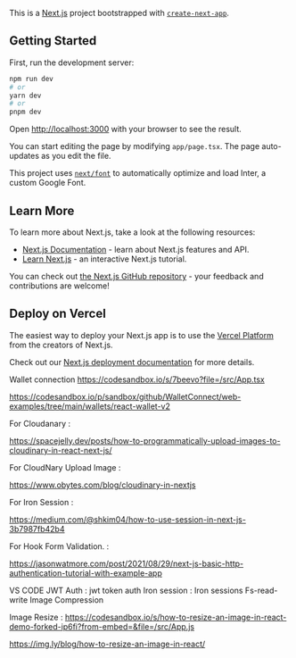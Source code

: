 This is a [Next.js](https://nextjs.org/) project bootstrapped with [`create-next-app`](https://github.com/vercel/next.js/tree/canary/packages/create-next-app).

## Getting Started

First, run the development server:

```bash
npm run dev
# or
yarn dev
# or
pnpm dev
```

Open [http://localhost:3000](http://localhost:3000) with your browser to see the result.

You can start editing the page by modifying `app/page.tsx`. The page auto-updates as you edit the file.

This project uses [`next/font`](https://nextjs.org/docs/basic-features/font-optimization) to automatically optimize and load Inter, a custom Google Font.

## Learn More

To learn more about Next.js, take a look at the following resources:

- [Next.js Documentation](https://nextjs.org/docs) - learn about Next.js features and API.
- [Learn Next.js](https://nextjs.org/learn) - an interactive Next.js tutorial.

You can check out [the Next.js GitHub repository](https://github.com/vercel/next.js/) - your feedback and contributions are welcome!

## Deploy on Vercel

The easiest way to deploy your Next.js app is to use the [Vercel Platform](https://vercel.com/new?utm_medium=default-template&filter=next.js&utm_source=create-next-app&utm_campaign=create-next-app-readme) from the creators of Next.js.

Check out our [Next.js deployment documentation](https://nextjs.org/docs/deployment) for more details.

Wallet connection
https://codesandbox.io/s/7beevo?file=/src/App.tsx

https://codesandbox.io/p/sandbox/github/WalletConnect/web-examples/tree/main/wallets/react-wallet-v2

For Cloudanary :

https://spacejelly.dev/posts/how-to-programmatically-upload-images-to-cloudinary-in-react-next-js/

For CloudNary Upload Image :

https://www.obytes.com/blog/cloudinary-in-nextjs

For Iron Session :

https://medium.com/@shkim04/how-to-use-session-in-next-js-3b7987fb42b4

For Hook Form Validation. :

https://jasonwatmore.com/post/2021/08/29/next-js-basic-http-authentication-tutorial-with-example-app

VS CODE
JWT Auth : jwt token auth
Iron session : Iron sessions
Fs-read-write
Image Compression

Image Resize :
https://codesandbox.io/s/how-to-resize-an-image-in-react-demo-forked-ip6fi?from-embed=&file=/src/App.js

https://img.ly/blog/how-to-resize-an-image-in-react/
